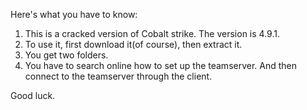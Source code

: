 Here's what you have to know:

1. This is a cracked version of Cobalt strike. The version is 4.9.1.
2. To use it, first download it(of course), then extract it.
3. You get two folders.
4. You have to search online how to set up the teamserver. And then connect to the teamserver through the client.

Good luck.
